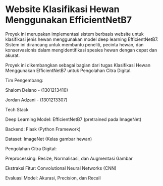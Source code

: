#  Website Klasifikasi Hewan Menggunakan EfficientNetB7

Proyek ini merupakan implementasi sistem berbasis website untuk klasifikasi jenis hewan menggunakan model deep learning EfficientNetB7. Sistem ini dirancang untuk membantu peneliti, pecinta hewan, dan konservasionis dalam mengidentifikasi spesies hewan dengan cepat dan akurat.


Proyek ini dikembangkan sebagai bagian dari tugas Klasifikasi Hewan Menggunakan EfficientNetB7 untuk Pengolahan Citra Digital.

Tim Pengembang:

Shalom Delano - (1301213410)

Jordan Adzani - (1301213307)

Tech Stack

Deep Learning Model: EfficientNetB7 (pretrained pada ImageNet)

Backend: Flask (Python Framework)

Dataset: ImageNet (Kelas gambar hewan)

Pengolahan Citra Digital:

Preprocessing: Resize, Normalisasi, dan Augmentasi Gambar

Ekstraksi Fitur: Convolutional Neural Networks (CNN)

Evaluasi Model: Akurasi, Precision, dan Recall


